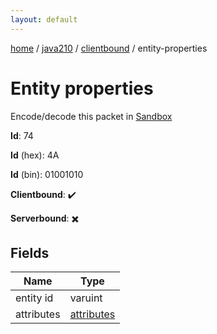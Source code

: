 ```yaml
---
layout: default
---
```


[home](/)  /  [java210](/protocol/java210)  /  [clientbound](/protocol/java210/clientbound)  /  entity-properties

# Entity properties

Encode/decode this packet in [Sandbox](../../../sandbox/java210#Clientbound.EntityProperties)

**Id**: 74

**Id** (hex): 4A

**Id** (bin): 01001010

**Clientbound**: ✔️

**Serverbound**: ✖️

## Fields

Name | Type
---|---
entity id | varuint
attributes | [attributes](/protocol/java210/arrays)

